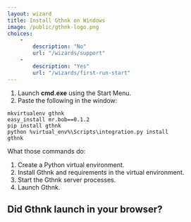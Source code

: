 ```yaml
---
layout: wizard
title: Install Gthnk on Windows
image: /public/gthnk-logo.png
choices:
    -
        description: "No"
        url: "/wizards/support"
    -
        description: "Yes"
        url: "/wizards/first-run-start"
---
```


1. Launch **cmd.exe** using the Start Menu.
2. Paste the following in the window:

```
mkvirtualenv gthnk
easy_install mr.bob==0.1.2
pip install gthnk
python %virtual_env%\Scripts\integration.py install
gthnk
```

What those commands do:

1. Create a Python virtual environment.
2. Install Gthnk and requirements in the virtual environment.
3. Start the Gthnk server processes.
4. Launch Gthnk.

## Did Gthnk launch in your browser?
